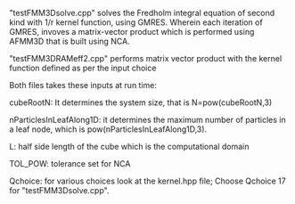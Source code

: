 "testFMM3Dsolve.cpp" solves the Fredholm integral equation of second kind with 1/r kernel function, using GMRES. Wherein each iteration of GMRES, invoves a matrix-vector product which is performed using AFMM3D that is built using NCA.

"testFMM3DRAMeff2.cpp" performs matrix vector product with the kernel function defined as per the input choice

Both files takes these inputs at run time:

cubeRootN: It determines the system size, that is N=pow(cubeRootN,3)

nParticlesInLeafAlong1D: it determines the maximum number of particles in a leaf node, which is pow(nParticlesInLeafAlong1D,3).

L: half side length of the cube which is the computational domain

TOL_POW: tolerance set for NCA

Qchoice: for various choices look at the kernel.hpp file; Choose Qchoice 17 for "testFMM3Dsolve.cpp".
